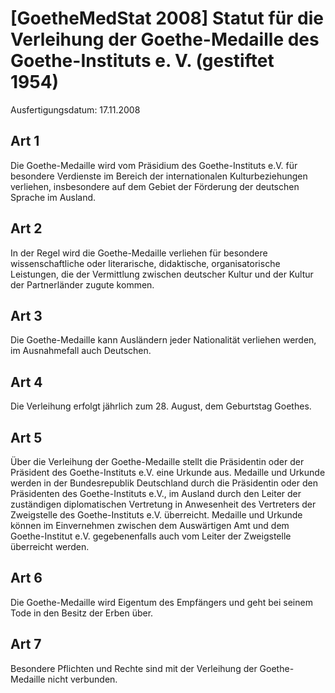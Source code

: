 # [GoetheMedStat 2008] Statut für die Verleihung der Goethe-Medaille des Goethe-Instituts e. V. (gestiftet 1954)

Ausfertigungsdatum: 17.11.2008

 

## Art 1

Die Goethe-Medaille wird vom Präsidium des Goethe-Instituts e.V. für besondere Verdienste im Bereich der internationalen Kulturbeziehungen verliehen, insbesondere auf dem Gebiet der Förderung der deutschen Sprache im Ausland.


## Art 2

In der Regel wird die Goethe-Medaille verliehen für besondere wissenschaftliche oder literarische, didaktische, organisatorische Leistungen, die der Vermittlung zwischen deutscher Kultur und der Kultur der Partnerländer zugute kommen.


## Art 3

Die Goethe-Medaille kann Ausländern jeder Nationalität verliehen werden, im Ausnahmefall auch Deutschen.


## Art 4

Die Verleihung erfolgt jährlich zum 28. August, dem Geburtstag Goethes.


## Art 5

Über die Verleihung der Goethe-Medaille stellt die Präsidentin oder der Präsident des Goethe-Instituts e.V. eine Urkunde aus. Medaille und Urkunde werden in der Bundesrepublik Deutschland durch die Präsidentin oder den Präsidenten des Goethe-Instituts e.V., im Ausland durch den Leiter der zuständigen diplomatischen Vertretung in Anwesenheit des Vertreters der Zweigstelle des Goethe-Instituts e.V. überreicht. Medaille und Urkunde können im Einvernehmen zwischen dem Auswärtigen Amt und dem Goethe-Institut e.V. gegebenenfalls auch vom Leiter der Zweigstelle überreicht werden.


## Art 6

Die Goethe-Medaille wird Eigentum des Empfängers und geht bei seinem Tode in den Besitz der Erben über.


## Art 7

Besondere Pflichten und Rechte sind mit der Verleihung der Goethe-Medaille nicht verbunden.
